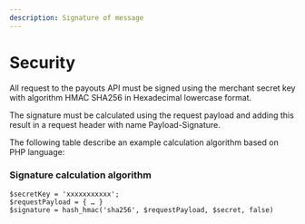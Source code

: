 ```yaml
---
description: Signature of message
---
```


# Security

All request to the payouts API must be signed using the merchant secret key with algorithm HMAC SHA256 in Hexadecimal lowercase format. 

The signature must be calculated using the request payload and adding this result in a request header with name Payload-Signature.

The following table describe an example calculation algorithm based on PHP language:

### **Signature calculation algorithm** 

```text
$secretKey = 'xxxxxxxxxxx';
$requestPayload = { … }
$signature = hash_hmac('sha256', $requestPayload, $secret, false)
```

